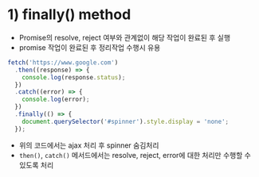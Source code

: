 # 1\) finally\(\) method

* Promise의 resolve, reject 여부와 관계없이 해당 작업이 완료된 후 실행
* promise 작업이 완료된 후 정리작업 수행시 유용

```javascript
fetch('https://www.google.com')
  .then((response) => {
    console.log(response.status);
  })
  .catch((error) => { 
    console.log(error);
  })
  .finally(() => { 
    document.querySelector('#spinner').style.display = 'none';
  });
```

* 위의 코드에서는 ajax 처리 후 spinner 숨김처리
* `then()`, `catch()` 메서드에서는 resolve, reject, error에 대한 처리만 수행할 수 있도록 처리

